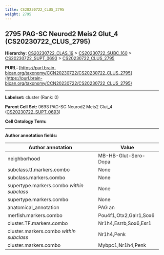 ```yaml
---
title: CS20230722_CLUS_2795
weight: 2795
---
```

## 2795 PAG-SC Neurod2 Meis2 Glut_4 (CS20230722_CLUS_2795)
<b>Hierarchy: </b>
[CS20230722_CLAS_19](../CS20230722_CLAS_19) >
[CS20230722_SUBC_160](../CS20230722_SUBC_160) >
[CS20230722_SUPT_0693](../CS20230722_SUPT_0693) >
[CS20230722_CLUS_2795](../CS20230722_CLUS_2795)

**PURL:** [https://purl.brain-bican.org/taxonomy/CCN20230722/CS20230722_CLUS_2795](https://purl.brain-bican.org/taxonomy/CCN20230722/CS20230722_CLUS_2795)

---


**Labelset:** cluster (Rank: 0)

**Parent Cell Set:** 0693 PAG-SC Neurod2 Meis2 Glut_4 ([CS20230722_SUPT_0693](../CS20230722_SUPT_0693))



**Cell Ontology Term:** 

[MARKER GENES.]: #


---

[TRANSFERRED ANNOTATIONS.]: #


[AUTHOR ANNOTATION FIELDS.]: #


**Author annotation fields:**

| Author annotation | Value |
|-------------------|-------|
|neighborhood|MB-HB-Glut-Sero-Dopa|
|subclass.tf.markers.combo|None|
|subclass.markers.combo|None|
|supertype.markers.combo _within subclass_|None|
|supertype.markers.combo|None|
|anatomical_annotation|PAG an|
|merfish.markers.combo|Pou4f1,Otx2,Galr1,Sox6|
|cluster.TF.markers.combo|Nr1h4,Esrrb,Sox6,Esr1|
|cluster.markers.combo _within subclass_|Nr1h4,Penk|
|cluster.markers.combo|Mybpc1,Nr1h4,Penk|
